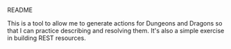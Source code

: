 README

This is a tool to allow me to generate actions for Dungeons and Dragons so that I can practice describing and resolving them. It's also a simple exercise in building REST resources.